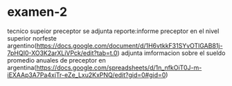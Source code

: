 # examen-2
tecnico supeior preceptor 
se adjunta reporte:informe preceptor en el nivel superior norfeste argentino(https://docs.google.com/document/d/1H6vtkkF31SYvOTlGAB81j-7pHQI0-XO3K2arXLiVPck/edit?tab=t.0)
adjunta imformacion sobre el sueldo promedio anuales de preceptor en argentina(https://docs.google.com/spreadsheets/d/1n_nfkOiT0J-m-iEXAAp3A7Pa4xjTr-eZe_Lxu2KxPNQ/edit?gid=0#gid=0)
